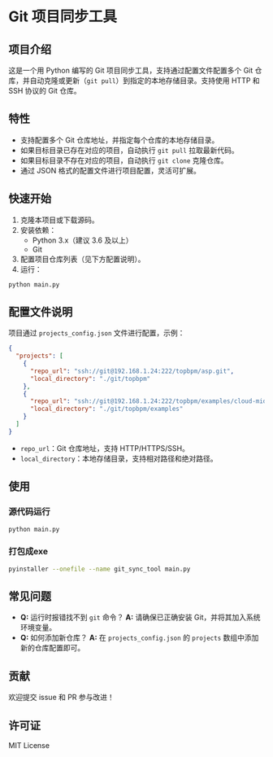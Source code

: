# Git 项目同步工具

## 项目介绍

这是一个用 Python 编写的 Git 项目同步工具，支持通过配置文件配置多个 Git 仓库，并自动克隆或更新（`git pull`）到指定的本地存储目录。支持使用 HTTP 和 SSH 协议的 Git 仓库。

## 特性

- 支持配置多个 Git 仓库地址，并指定每个仓库的本地存储目录。
- 如果目标目录已存在对应的项目，自动执行 `git pull` 拉取最新代码。
- 如果目标目录不存在对应的项目，自动执行 `git clone` 克隆仓库。
- 通过 JSON 格式的配置文件进行项目配置，灵活可扩展。

## 快速开始

1. 克隆本项目或下载源码。
2. 安装依赖：
   - Python 3.x（建议 3.6 及以上）
   - Git
3. 配置项目仓库列表（见下方配置说明）。
4. 运行：

```bash
python main.py
```

## 配置文件说明

项目通过 `projects_config.json` 文件进行配置，示例：

```json
{
  "projects": [
    {
      "repo_url": "ssh://git@192.168.1.24:222/topbpm/asp.git",
      "local_directory": "./git/topbpm"
    },
    {
      "repo_url": "ssh://git@192.168.1.24:222/topbpm/examples/cloud-middleware-docker.git",
      "local_directory": "./git/topbpm/examples"
    }
  ]
}
```

- `repo_url`：Git 仓库地址，支持 HTTP/HTTPS/SSH。
- `local_directory`：本地存储目录，支持相对路径和绝对路径。

## 使用

### 源代码运行

```bash
python main.py
```

### 打包成exe

```bash
pyinstaller --onefile --name git_sync_tool main.py
```

## 常见问题

- **Q:** 运行时报错找不到 `git` 命令？
  **A:** 请确保已正确安装 Git，并将其加入系统环境变量。
- **Q:** 如何添加新仓库？
  **A:** 在 `projects_config.json` 的 `projects` 数组中添加新的仓库配置即可。

## 贡献

欢迎提交 issue 和 PR 参与改进！

## 许可证

MIT License